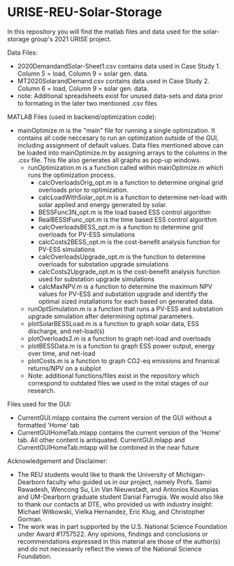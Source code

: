 # URISE-REU-Solar-Storage
In this repository you will find the matlab files and data used for the solar-storage group's 2021 URISE project.

Data Files:
* 2020DemandandSolar-Sheet1.csv contains data used in Case Study 1. Column 5 = load, Column 9 = solar gen. data.
* MT2020SolarandDemand.csv contains data used in Case Study 2. Column 6 = load, Column 9 = solar gen. data.
* note: Additional spreadsheets exist for unused data-sets and data prior to formating in the later two mentioned .csv files

MATLAB Files (used in backend/optimization code):
* mainOptimize.m is the "main" file for running a single optimization. It contains all code neccesary to run an optimization outside of the GUI,
  including assignment of default values. Data files mentioned above can be   loaded into mainOptimize.m by assigning arrays to the columns in the .csv   file. This file also generates all graphs as pop-up windows.
  * runOptimization.m is a function called within mainOptimize.m which runs the optimization process.
    * calcOverloadsOrig_opt.m is a function to determine original grid overloads prior to optimization.
    * calcLoadWithSolar_opt.m is a function to determine net-load with solar applied and energy generated by solar.
    * BESSFunc3N_opt.m is the load based ESS control algorithm
    * RealBESStFunc_opt.m is the time based ESS control algorithm
    * calcOverloadsBESS_opt.m is a function to determine grid overloads for PV-ESS simulations
    * calcCosts2BESS_opt.m is the cost-benefit analysis function for PV-ESS simulations
    * calcOverloadsUpgrade_opt.m is the function to determine overloads for substation upgrade simulations
    * calcCosts2Upgrade_opt.m is the cost-benefit analysis function used for substation upgrade simulations
    * calcMaxNPV.m is a function to determine the maximum NPV values for PV-ESS and substation upgrade and identify the optimal sized installations for each based on generated data.
  * runOptSimulation.m is a function that runs a PV-ESS and substation upgrade simulation after determining optimal parameters.
  * plotSolarBESSLoad.m is a function to graph solar data, ESS discharge, and net-load(s)
  * plotOverloads2.m is a function to graph net-load and overloads
  * plotBESSData.m is a function to graph ESS power output, energy over time, and net-load
  * plotCosts.m is a function to graph CO2-eq emissions and finanical returns/NPV on a subplot
  * Note: additional functions/files exist in the repository which correspond to outdated files we used in the inital stages of our research.

Files used for the GUI:
  * CurrentGUI.mlapp contains the current version of the GUI without a formatted 'Home' tab
  * CurrentGUIHomeTab.mlapp contains the current version of the 'Home' tab. All other content is antiquated. CurrentGUI.mlapp and CurrentGUIHomeTab.mlapp will be combined in the near future


Acknowledgement and Disclaimer:
* The REU students would like to thank the University of Michigan-Dearborn faculty who guided us in our project, namely Profs. Samir Rawadesh, Wencong Su, Lin Van Nieuwstadt, and Antonios Koumpias and UM-Dearborn graduate student Danial Farrugia. We would also like to thank our contacts at DTE, who provided us with industry insight: Michael Witkowski, Vielka Hernandez, Eric Klug, and Christopher Gorman.
* The work was in part supported by the U.S. National Science Foundation under Award #1757522. Any opinions, findings and conclusions or recommendations expressed in this material are those of the author(s) and do not necessarily reflect the views of the National Science Foundation.
